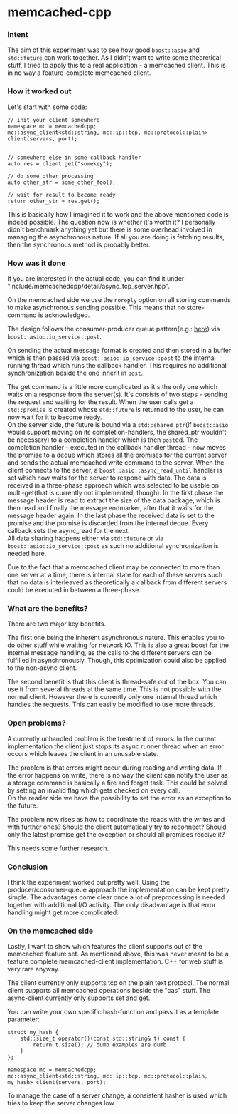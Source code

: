 memcached-cpp
=============

### Intent

The aim of this experiment was to see how good `boost::asio` and `std::future` can work together. As I didn't want to write some theoretical stuff, I tried to apply this to a real application - a memcached client. This is in no way a feature-complete memcached client. 

### How it worked out
Let's start with some code:

    // init your client somewhere
    namespace mc = memcachedcpp;
    mc::async_client<std::string, mc::ip::tcp, mc::protocol::plain> client(servers, port);

    
    // somewhere else in some callback handler
    auto res = client.get("somekey");

    // do some other processing
    auto other_str = some_other_foo();

    // wait for result to become ready
    return other_str + res.get();

This is basically how I imagined it to work and the above mentioned code is indeed possible. The question now is whether it's worth it? I personally didn't benchmark anything yet but there is some overhead involved in managing the asynchronous nature. If all you are doing is fetching results, then the synchronous method is probably better.

### How was it done
If you are interested in the actual code, you can find it under "include/memcachedcpp/detail/async_tcp_server.hpp".

On the memcached side we use the `noreply` option on all storing commands to make asynchronous sending possible. This means that no store-command is acknowledged.

The design follows the consumer-producer queue pattern(e.g.: [here][1]) via `boost::asio::io_service::post`.

On sending the actual message format is created and then stored in a buffer which is then passed via `boost::asio::io_service::post` to the internal running thread which runs the callback handler. This requires no additional synchronization beside the one inherit in `post`.

The get command is a little more complicated as it's the only one which waits on a response from the server(s). It's consists of two steps - sending the request and waiting for the result.
When the user calls get a `std::promise` is created whose `std::future` is returned to the user, he can now wait for it to become ready.  
On the server side, the future is bound via a `std::shared_ptr`(if `boost::asio` would support moving on its completion-handlers, the shared_ptr wouldn't be necessary) to a completion handler which is then `post`ed. The completion handler - executed in the callback handler thread - now moves the promise to a deque which stores all the promises for the current server and sends the actual memcached write command to the server. When the client connects to the server, a `boost::asio::async_read_until` handler is set which now waits for the server to respond with data. 
The data is received in a three-phase approach which was selected to be usable on multi-get(that is currently not implemented, though). In the first phase the message header is read to extract the size of the data package, which is then read and finally the message endmarker, after that it waits for the message header again. In the last phase the received data is set to the promise and the promise is discarded from the internal deque. Every callback sets the async_read for the next.  
All data sharing happens either via `std::future` or via `boost::asio::io_service::post` as such no additional synchronization is needed here. 

Due to the fact that a memcached client may be connected to more than one server at a time, there is internal state for each of these servers such that no data is interleaved as theoretically a callback from different servers could be executed in between a three-phase.

### What are the benefits?
There are two major key benefits. 

The first one being the inherent asynchronous nature. This enables you to do other stuff while waiting for network IO. This is also a great boost for the internal message handling, as the calls to the different servers can be fulfilled in asynchronously. Though, this optimization could also be applied to the non-async client.

The second benefit is that this client is thread-safe out of the box. You can use it from several threads at the same time. This is not possible with the normal client. However there is currently only one internal thread which handles the requests. This can easily be modified to use more threads.

### Open problems?
A currently unhandled problem is the treatment of errors. In the current implementation the client just stops its async runner thread when an error occurs which leaves the client in an unusable state.

The problem is that errors might occur during reading and writing data. If the error happens on write, there is no way the client can notify the user as a storage command is basically a fire and forget task. This could be solved by setting an invalid flag which gets checked on every call.  
On the reader side we have the possibility to set the error as an exception to the future. 

The problem now rises as how to coordinate the reads with the writes and with further ones? Should the client automatically try to reconnect? Should only the latest promise get the exception or should all promises receive it?

This needs some further research.

### Conclusion
I think the experiment worked out pretty well. Using the producer/consumer-queue approach the implementation can be kept pretty simple.
The advantages come clear once a lot of preprocessing is needed together with additional I/O activity.
The only disadvantage is that error handling might get more complicated.

### On the memcached side
Lastly, I want to show which features the client supports out of the memcached feature set. As mentioned above, this was never meant to be a feature complete memcached-client implementation. C++ for web stuff is very rare anyway.

The client currently only supports tcp on the plain text protocol. The normal client supports all memcached operations beside the "cas" stuff. The async-client currently only supports set and get.

You can write your own specific hash-function and pass it as a template parameter:

    struct my_hash {
        std::size_t operator()(const std::string& t) const {
            return t.size(); // dumb examples are dumb
        }
    };

    namespace mc = memcachedcpp;
    mc::async_client<std::string, mc::ip::tcp, mc::protocol::plain, my_hash> client(servers, port);

To manage the case of a server change, a consistent hasher is used which tries to keep the server changes low.



  [1]: http://www.boost.org/doc/libs/1_53_0/doc/html/boost_asio/example/chat/chat_client.cpp
